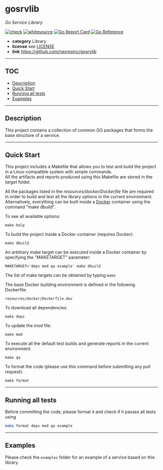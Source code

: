 # gosrvlib

*Go Service Library*

[![check](https://github.com/nexmoinc/gosrvlib/actions/workflows/check.yaml/badge.svg)](https://github.com/nexmoinc/gosrvlib/actions/workflows/check.yaml)
[![whitesource](https://github.com/nexmoinc/gosrvlib/actions/workflows/whitesource.yaml/badge.svg)](https://github.com/nexmoinc/gosrvlib/actions/workflows/whitesource.yaml)
[![Go Report Card](https://goreportcard.com/badge/github.com/nexmoinc/gosrvlib)](https://goreportcard.com/report/github.com/nexmoinc/gosrvlib)
[![Go Reference](https://pkg.go.dev/badge/github.com/nexmoinc/gosrvlib.svg)](https://pkg.go.dev/github.com/nexmoinc/gosrvlib)


* **category**    Library
* **license**     see [LICENSE](LICENSE)
* **link**        https://github.com/nexmoinc/gosrvlib

-----------------------------------------------------------------

## TOC

* [Description](#description)
* [Quick Start](#quickstart)
* [Running all tests](#runtest)
* [Examples](#examples)

-----------------------------------------------------------------

<a name="description"></a>
## Description

This project contains a collection of common GO packages that forms the base structure of a service.

-----------------------------------------------------------------

<a name="quickstart"></a>
## Quick Start

This project includes a Makefile that allows you to test and build the project in a Linux-compatible system with simple commands.  
All the artifacts and reports produced using this Makefile are stored in the *target* folder.  

All the packages listed in the *resources/docker/Dockerfile* file are required in order to build and test all the library options in the current environment.
Alternatively, everything can be built inside a [Docker](https://www.docker.com) container using the command "make dbuild".

To see all available options:
```
make help
```

To build the project inside a Docker container (requires Docker):
```
make dbuild
```

An arbitrary make target can be executed inside a Docker container by specifying the "MAKETARGET" parameter:
```
MAKETARGET='deps mod qa example' make dbuild
```
The list of make targets can be obtained by typing ```make```


The base Docker building environment is defined in the following Dockerfile:
```
resources/docker/Dockerfile.dev
```

To download all dependencies:
```
make deps
```

To update the mod file:
```
make mod
```

To execute all the default test builds and generate reports in the current environment:
```
make qa
```

To format the code (please use this command before submitting any pull request):
```
make format
```

-----------------------------------------------------------------

<a name="runtest"></a>
## Running all tests

Before committing the code, please format it and check if it passes all tests using
```bash
make format deps mod qa example
```

-----------------------------------------------------------------

<a name="examples"></a>
## Examples

Please check the `examples` folder for an example of a service based on this library.
